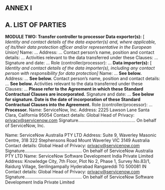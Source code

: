 ## ANNEX I 

## A. LIST OF PARTIES 

**MODULE TWO: Transfer controller to processor Data exporter(s):** [ _Identity and contact details of the data exporter(s) and, where applicable, of its/their data protection officer and/or representative in the European Union]_ Name: ... Address: ... Contact person’s name, position and contact details: ... Activities relevant to the data transferred under these Clauses: ... Signature and date: ... Role (controller/processor): ... **Data importer(s):** [ _Identity and contact details of the data importer(s), including any contact person with responsibility for data protection]_ Name: ... **See below.** Address: ... **See below.** Contact person’s name, position and contact details: ... **See below.** Activities relevant to the data transferred under these Clauses: ... **Please refer to the Agreement in which these Standard Contractual Clauses are incorporated.** Signature and date: ... **See below for signature. Date is the date of incorporation of these Standard Contractual Clauses into the Agreement.** Role (controller/processor): ... **Processor.** Name: ServiceNow, Inc. Address: 2225 Lawson Lane Santa Clara, California 95054 Contact details: Global Head of Privacy: privacy@servicenow.com Signature.............................................. On behalf of ServiceNow, Inc. 


Name: ServiceNow Australia PTY LTD Address: Suite 9, Waverley Masonic Centre, 318 322 Stephensons Road Mount Waverley VIC 3149 Australia Contact details: Global Head of Privacy: privacy@servicenow.com Signature.............................................. On behalf of ServiceNow Australia PTY LTD Name: ServiceNow Software Development India Private Limited Address: Knowledge City, 7th Floor, Plot No 2, Phase 1, Survey No.83/1, Raidurg Village, Serilingampally Hyderabad Rangareddi TG 500081 IN Contact details: Global Head of Privacy: privacy@servicenow.com Signature.............................................. On behalf of ServiceNow Software Development India Private Limited 


